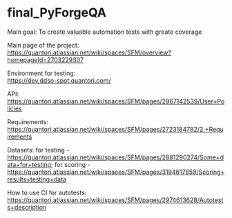 # final_PyForgeQA

Main goal: 
To create valuable automation tests with greate coverage

Main page of the project: 
https://quantori.atlassian.net/wiki/spaces/SFM/overview?homepageId=2703229307

Environment for testing:  
https://dev.ddso-spot.quantori.com/

API: 
https://quantori.atlassian.net/wiki/spaces/SFM/pages/2967142539/User+Policies

Requirements: 
https://quantori.atlassian.net/wiki/spaces/SFM/pages/2723184782/2.+Requirements

Datasets: 
  for testing - https://quantori.atlassian.net/wiki/spaces/SFM/pages/2881290274/Some+data+for+testing;
  for scoring - https://quantori.atlassian.net/wiki/spaces/SFM/pages/3194617859/Scoring+results+testing+data

How to use CI for autotests: 
https://quantori.atlassian.net/wiki/spaces/SFM/pages/2974613628/Autotests+description
